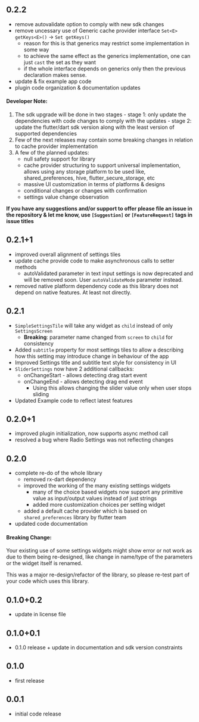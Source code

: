 ## 0.2.2
 - remove autovalidate option to comply with new sdk changes
 - remove uncessary use of Generic cache provider interface
    `Set<E> getKeys<E>()` -> `Set getKeys()`
	- reason for this is that generics may restrict some implementation in some way
	- to achieve the same effect as the generics implementation, one can just `cast` the set as they want
	- if the whole interface depends on generics only then the previous declaration makes sense.
 - update & fix example app code
 - plugin code organization & documentation updates

#### Developer Note:
  1. The sdk upgrade will be done in two stages
    - stage 1: only update the dependencies with code changes to comply with the updates
	- stage 2: update the flutter/dart sdk version along with the least version of supported dependencies
  2. Few of the next releases may contain some breaking changes in relation to cache provider implementation
  3. A few of the planned updates:
      - null safety support for library
      - cache provider structuring to support universal implementation, allows using any storage platform to be used
	    like, shared_preferences, hive, flutter_secure_storage, etc
	  - massive UI customization in terms of platforms & designs
	  - conditional changes or changes with confirmation
	  - settings value change observation

**If you have any suggestions and/or support to offer please file an issue in the repository & let me know, use `[Suggestion]` or `[FeatureRequest]` tags in issue titles**

## 0.2.1+1
* improved overall alignment of settings tiles
* update cache provide code to make asynchronous calls to setter methods
  - autoValidated parameter in text input settings is now deprecated and will be removed soon. User `autoValidateMode` parameter instead.
* removed native platform dependency code as this library does not depend on native features. At least not directly.

## 0.2.1
* `SimpleSettingsTile` will take any widget as `child` instead of only `SettingsScreen`
  - **Breaking**: parameter name changed from `screen` to `child` for consistency
* Added `subtitle` property for most settings tiles to allow a describing how this setting may introduce change in behaviour of the app
* Improved Settings title and subtitle text style for consistency in UI
* `SliderSettings` now have 2 additional callbacks:
  - onChangeStart - allows detecting drag start event
  - onChangeEnd - allows detecting drag end event
     - Using this allows changing the slider value only when user stops sliding
* Updated Example code to reflect latest features 

## 0.2.0+1
* improved plugin initialization, now supports async method call
* resolved a bug where Radio Settings was not reflecting changes

## 0.2.0
* complete re-do of the whole library
  * removed rx-dart dependency
  * improved the working of the many existing settings widgets
    * many of the choice based widgets now support any primitive value as input/output values instead of just strings
    * added more customization choices per setting widget
  * added a default cache provider which is based on `shared_preferences` library by flutter team
* updated code documentation

#### Breaking Change:
Your existing use of some settings widgets might show error or not work as due to them being re-designed, like change in name/type of the parameters or the widget itself is renamed.

This was a major re-design/refactor of the library, so please re-test part of your code which uses this library.

## 0.1.0+0.2
* update in license file

## 0.1.0+0.1
* 0.1.0 release + update in documentation and sdk version constraints

## 0.1.0
* first release

## 0.0.1
* initial code release